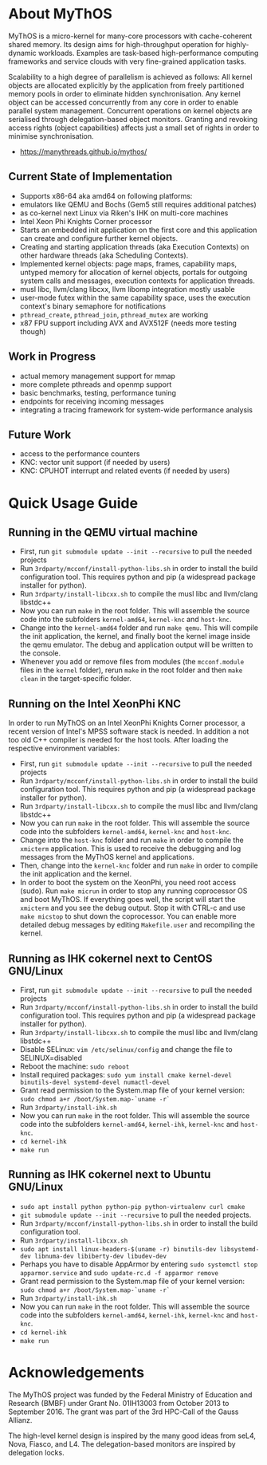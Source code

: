 # About MyThOS

MyThOS is a micro-kernel for many-core processors with cache-coherent
shared memory. Its design aims for high-throughput operation for
highly-dynamic workloads. Examples are task-based high-performance
computing frameworks and service clouds with very fine-grained
application tasks.

Scalability to a high degree of parallelism is achieved as follows:
All kernel objects are allocated explicitly by the application from
freely partitioned memory pools in order to eliminate hidden
synchronisation. Any kernel object can be accessed concurrently from
any core in order to enable parallel system management. Concurrent
operations on kernel objects are serialised through delegation-based
object monitors. Granting and revoking access rights (object
capabilities) affects just a small set of rights in order to minimise
synchronisation.

* https://manythreads.github.io/mythos/

## Current State of Implementation

* Supports x86-64 aka amd64 on following platforms:
 * emulators like QEMU and Bochs (Gem5 still requires additional patches)
 * as co-kernel next Linux via Riken's IHK on multi-core machines
 * Intel Xeon Phi Knights Corner processor
* Starts an embedded init application on the first core and this
  application can create and configure further kernel objects.
* Creating and starting application threads (aka Execution Contexts)
  on other hardware threads (aka Scheduling Contexts).
* Implemented kernel objects: page maps, frames, capability maps,
  untyped memory for allocation of kernel objects,
  portals for outgoing system calls and messages,
  execution contexts for application threads.
* musl libc, llvm/clang libcxx, llvm libomp integration mostly usable
 * user-mode futex within the same capability space, uses the execution context's binary semaphore for notifications
 * `pthread_create`, `pthread_join`, `pthread_mutex` are working
* x87 FPU support including AVX and AVX512F (needs more testing though)

## Work in Progress

* actual memory management support for mmap
* more complete pthreads and openmp support
* basic benchmarks, testing, performance tuning
* endpoints for receiving incoming messages
* integrating a tracing framework for system-wide performance analysis

## Future Work

* access to the performance counters
* KNC: vector unit support (if needed by users)
* KNC: CPUHOT interrupt and related events (if needed by users)

# Quick Usage Guide

## Running in the QEMU virtual machine

* First, run `git submodule update --init --recursive` to pull the needed projects
* Run `3rdparty/mcconf/install-python-libs.sh` in order to install the build configuration tool. This requires python and pip (a widespread package installer for python).
* Run `3rdparty/install-libcxx.sh` to compile the musl libc and llvm/clang libstdc++
* Now you can run `make` in the root folder. This will assemble the source code into the subfolders `kernel-amd64`, `kernel-knc` and `host-knc`.
* Change into the `kernel-amd64` folder and run `make qemu`. This will compile the init application, the kernel, and finally boot the kernel image inside the qemu emulator. The debug and application output will be written to the console.
* Whenever you add or remove files from modules (the `mcconf.module` files in the `kernel` folder), rerun `make` in the root folder and then `make clean` in the target-specific folder.

## Running on the Intel XeonPhi KNC

In order to run MyThOS on an Intel XeonPhi Knights Corner processor, a recent version of Intel's MPSS software stack is needed. In addition a not too old C++ compiler is needed for the host tools. After loading the respective environment variables:
* First, run `git submodule update --init --recursive` to pull the needed projects
* Run `3rdparty/mcconf/install-python-libs.sh` in order to install the build configuration tool. This requires python and pip (a widespread package installer for python).
* Run `3rdparty/install-libcxx.sh` to compile the musl libc and llvm/clang libstdc++
* Now you can run `make` in the root folder. This will assemble the source code into the subfolders `kernel-amd64`, `kernel-knc` and `host-knc`.
* Change into the `host-knc` folder and run `make` in order to compile the `xmicterm` application. This is used to receive the debugging and log messages from the MyThOS kernel and applications.
* Then, change into the `kernel-knc` folder and run `make` in order to compile the init application and the kernel.
* In order to boot the system on the XeonPhi, you need root access (sudo). Run `make micrun` in order to stop any running coprocessor OS and boot MyThOS. If everything goes well, the script will start the `xmicterm` and you see the debug output. Stop it with CTRL-c and use `make micstop` to shut down the coprocessor. You can enable more detailed debug messages by editing `Makefile.user` and recompiling the kernel.

## Running as IHK cokernel next to CentOS GNU/Linux

* First, run `git submodule update --init --recursive` to pull the needed projects
* Run `3rdparty/mcconf/install-python-libs.sh` in order to install the build configuration tool. This requires python and pip (a widespread package installer for python).
* Run `3rdparty/install-libcxx.sh` to compile the musl libc and llvm/clang libstdc++
* Disable SELinux: `vim /etc/selinux/config` and change the file to SELINUX=disabled
* Reboot the machine: `sudo reboot`
* Install required packages: `sudo yum install cmake kernel-devel binutils-devel systemd-devel numactl-devel`
* Grant read permission to the System.map file of your kernel version: ``sudo chmod a+r /boot/System.map-`uname -r` ``
* Run `3rdparty/install-ihk.sh`
* Now you can run `make` in the root folder. This will assemble the source code into the subfolders `kernel-amd64`, `kernel-ihk`, `kernel-knc` and `host-knc`.
* `cd kernel-ihk`
* `make run`

## Running as IHK cokernel next to Ubuntu GNU/Linux

* `sudo apt install python python-pip python-virtualenv curl cmake`
* `git submodule update --init --recursive` to pull the needed projects.
* Run `3rdparty/mcconf/install-python-libs.sh` in order to install the build configuration tool.
* Run `3rdparty/install-libcxx.sh`
* `sudo apt install linux-headers-$(uname -r) binutils-dev libsystemd-dev libnuma-dev libiberty-dev libudev-dev`
* Perhaps you have to disable AppArmor by entering `sudo systemctl stop apparmor.service` and `sudo update-rc.d -f apparmor remove`
* Grant read permission to the System.map file of your kernel version: ``sudo chmod a+r /boot/System.map-`uname -r` ``
* Run `3rdparty/install-ihk.sh`
* Now you can run `make` in the root folder. This will assemble the source code into the subfolders `kernel-amd64`, `kernel-ihk`, `kernel-knc` and `host-knc`.
* `cd kernel-ihk`
* `make run`

# Acknowledgements

The MyThOS project was funded by the Federal Ministry of Education and Research (BMBF) under Grant No. 01IH13003 from October 2013 to September 2016. The grant was part of the 3rd HPC-Call of the Gauss Allianz.

The high-level kernel design is inspired by the many good ideas from seL4, Nova, Fiasco, and L4. The delegation-based monitors are inspired by delegation locks.

